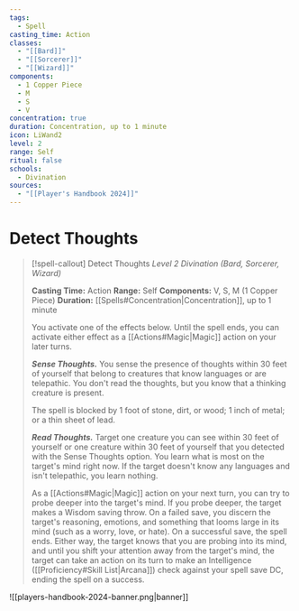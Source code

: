```yaml
---
tags:
  - Spell
casting_time: Action
classes:
  - "[[Bard]]"
  - "[[Sorcerer]]"
  - "[[Wizard]]"
components:
  - 1 Copper Piece
  - M
  - S
  - V
concentration: true
duration: Concentration, up to 1 minute
icon: LiWand2
level: 2
range: Self
ritual: false
schools:
  - Divination
sources:
  - "[[Player's Handbook 2024]]"
---
```


# Detect Thoughts

>[!spell-callout] Detect Thoughts
>_Level 2 Divination (Bard, Sorcerer, Wizard)_
>
>**Casting Time:** Action
>**Range:** Self
>**Components:** V, S, M (1 Copper Piece)
>**Duration:** [[Spells#Concentration\|Concentration]], up to 1 minute
>
>You activate one of the effects below. Until the spell ends, you can activate either effect as a [[Actions#Magic\|Magic]] action on your later turns.
>
>**_Sense Thoughts._** You sense the presence of thoughts within 30 feet of yourself that belong to creatures that know languages or are telepathic. You don't read the thoughts, but you know that a thinking creature is present.
>
>The spell is blocked by 1 foot of stone, dirt, or wood; 1 inch of metal; or a thin sheet of lead.
>
>**_Read Thoughts._** Target one creature you can see within 30 feet of yourself or one creature within 30 feet of yourself that you detected with the Sense Thoughts option. You learn what is most on the target's mind right now. If the target doesn't know any languages and isn't telepathic, you learn nothing.
>
>As a [[Actions#Magic\|Magic]] action on your next turn, you can try to probe deeper into the target's mind. If you probe deeper, the target makes a Wisdom saving throw. On a failed save, you discern the target's reasoning, emotions, and something that looms large in its mind (such as a worry, love, or hate). On a successful save, the spell ends. Either way, the target knows that you are probing into its mind, and until you shift your attention away from the target's mind, the target can take an action on its turn to make an Intelligence ([[Proficiency#Skill List\|Arcana]]) check against your spell save DC, ending the spell on a success.


![[players-handbook-2024-banner.png|banner]]
